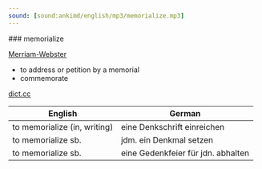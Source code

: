 ```yaml
---
sound: [sound:ankimd/english/mp3/memorialize.mp3]
---
```


\### memorialize

[Merriam-Webster](https://www.merriam-webster.com/dictionary/memorialize)

- to address or petition by a memorial
- commemorate

[dict.cc](https://www.dict.cc/memorialize)

| English        | German       |
| -------------- | ------------ |
| to memorialize (in, writing) | eine Denkschrift einreichen |
| to memorialize sb. | jdm. ein Denkmal setzen |
| to memorialize sb. | eine Gedenkfeier für jdn. abhalten |

